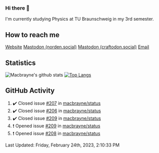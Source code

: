 ### Hi there 👋
I'm currently studying Physics at TU Braunschweig in my 3rd semester.

## How to reach me
[Website](https://florentin-schleuss.de)
<a rel="me" href="https://norden.social/@florentin">Mastodon (norden.social)</a>
<a rel="me" href="https://craftodon.social/@frodolon">Mastodon (craftodon.social)</a>
[Email](mailto:hello@macbrayne.de)

## Statistics
![Macbrayne's github stats](https://github-readme-stats.vercel.app/api?username=macbrayne&count_private=true&show_icons=true&hide_rank=true&custom_title=macbrayne's%20GitHub%20Stats)
[![Top Langs](https://github-readme-stats.vercel.app/api/top-langs/?username=macbrayne&exclude_repo=liftron&layout=compact)](https://github.com/anuraghazra/github-readme-stats)
## GitHub Activity

<!--RECENT_ACTIVITY:start-->
1. ✔️ Closed issue [#207](https://github.com/macbrayne/status/issues/207) in [macbrayne/status](https://github.com/macbrayne/status)
2. ✔️ Closed issue [#206](https://github.com/macbrayne/status/issues/206) in [macbrayne/status](https://github.com/macbrayne/status)
3. ✔️ Closed issue [#209](https://github.com/macbrayne/status/issues/209) in [macbrayne/status](https://github.com/macbrayne/status)
4. ❗️ Opened issue [#209](https://github.com/macbrayne/status/issues/209) in [macbrayne/status](https://github.com/macbrayne/status)
5. ❗️ Opened issue [#208](https://github.com/macbrayne/status/issues/208) in [macbrayne/status](https://github.com/macbrayne/status)
<!--RECENT_ACTIVITY:end-->

<!--RECENT_ACTIVITY:last_update-->
Last Updated: Friday, February 24th, 2023, 2:10:33 PM
<!--RECENT_ACTIVITY:last_update_end-->


<!--
**macbrayne/macbrayne** is a ✨ _special_ ✨ repository because its `README.md` (this file) appears on your GitHub profile.

Here are some ideas to get you started:

- 🔭 I’m currently working on ...
- 🌱 I’m currently learning ...
- 👯 I’m looking to collaborate on ...
- 🤔 I’m looking for help with ...
- 💬 Ask me about ...
- 📫 How to reach me: ...
- 😄 Pronouns: ...
- ⚡ Fun fact: ...
-->
